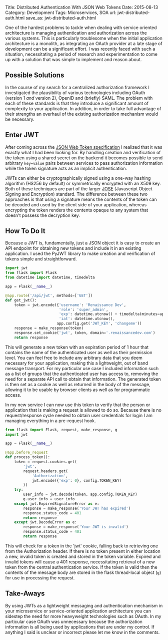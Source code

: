 Title: Distributed Authentication With JSON Web Tokens
Date: 2015-08-13
Category: Development
Tags: Microservices, SOA
url: jwt-distributed-auth.html
save_as: jwt-distributed-auth.html

One of the hardest problems to tackle when dealing with service oriented architecture is managing authentication and authorization across the various systems. This is particularly troublesome when the initial application architecture is a monolith, as integrating an OAuth provider at a late stage of development can be a significant effort. I was recently faced with such a situation, necessitating a period of research and experimentation to come up with a solution that was simple to implement and reason about.

## Possible Solutions
In the course of my search for a centralized authorization framework I investigated the plausibility of various technologies including OAuth (version 1 _and_ version 2), OpenID and (briefly) SAML. The problem with each of these standards is that they introduce a significant amount of complexity to your application. In addition, in order to take full advantage of their strengths an overhaul of the existing authorization mechanism would be necessary.

## Enter JWT
After coming across the [JSON Web Token specification](https://tools.ietf.org/html/rfc7519) I realized that it was exactly what I had been looking for. By handling creation and verification of the token using a shared secret on the backend it becomes possible to send arbitrary `key=value` pairs between services to pass authorization information while the token signature acts as an implicit authentication.

JWTs can either be cryptographically signed using a one-way hashing algorithm (HS256 by default) or symmetrically encrypted with an X509 key. Both of these techniques are part of the larger [JOSE](https://datatracker.ietf.org/wg/jose/documents/) (Javascript Object Signing and Encryption) standard. The difference between these two approaches is that using a signature means the contents of the token can be decoded and used by the client side of your application, whereas encrypting the token renders the contents opaque to any system that doesn't possess the decryption key.

## How To Do It
Because a JWT is, fundamentally, just a JSON object it is easy to create an API endpoint for obtaining new tokens and include it in an existing application. I used the PyJWT library to make creation and verification of tokens simple and straightforward.

```python
import jwt
from flask import Flask
from datetime import datetime, timedelta

app = Flask(__name__)

@app.route('/api/jwt', methods=['GET'])
def get_jwt():
    token = jwt.encode({'username': 'Renaissance Dev',
                        'role': 'super_admin',
                        'exp': datetime.utcnow() + timedelta(minutes=app.config.get('HAPYAK_JWT_LIFETIME', 60)),
                        'iat': datetime.utcnow(),
                       app.config.get('JWT_KEY', 'changeme'))
    response = make_response(token)
    response.set_cookie('jwt', token, domain='.renaissancedev.com')
    return response
```
This will generate a new token with an expiration period of 1 hour that contains the name of the authenticated user as well as their permission level. You can feel free to include any arbitrary data that you deem necessary for your application, making this a lightweight, out of band message transport. For my particular use case I included information such as a list of groups that the authenticated user has access to, removing the need for a separate API call to obtain that information. The generated token is then set as a cookie as well as returned in the body of the message, allowing it to be usable by browser clients as well as for programmatic access.

In my new service I can now use this token to verify that the person or application that is making a request is allowed to do so. Because there is no request/response cycle needed to obtain user credentials for login I am managing everything in a pre-request hook.

```python
from flask import Flask, request, make_response, g
import jwt

app = Flask(__name__)

@app.before_request
def process_token():
    token = request.cookies.get(
        'jwt',
        request.headers.get(
            'Authorization',
            jwt.encode({'exp': 0}, config.TOKEN_KEY)
        ))
    try:
        user_info = jwt.decode(token, app.config.TOKEN_KEY)
        g.user_info = user_info
    except jwt.ExpiredSignatureError as e:
        response = make_response('Your JWT has expired')
        response.status_code = 401
        return response
    except jwt.DecodeError as e:
        response = make_response('Your JWT is invalid')
        response.status_code = 401
        return response
```
This will check for a token in the 'jwt' cookie, falling back to retrieving one from the Authorization header. If there is no token present in either location a new, invalid token is created and stored in the token variable. Expired and invalid tokens will cause a 401 response, necessitating retrieval of a new token from the central authentication service. If the token is valid then the contents of the message body are stored in the flask thread-local object (`g`) for use in processing the request.

## Take-Aways
By using JWTs as a lightweight messaging and authentication mechanism in your microservice or service-oriented application architecture you can sidestep the need for more heavyweight technologies such as OAuth. In my particular case OAuth was unnecessary because the authorization information is all being used by applications that are under my control. If anything I said is unclear or incorrect please let me know in the comments.
